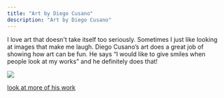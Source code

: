 ```yaml
---
title: "Art by Diego Cusano"
description: "Art by Diego Cusano"
---
```

I love art that doesn't take itself too seriously. Sometimes I just like looking at images that make me laugh. Diego Cusano’s art does a great job of showing how art can be fun. He says “I would like to give smiles when people look at my works”  and he definitely does that!          

<img src="/Blog/img/food.png" class="pic">

<a class="moreinfo" href="https://www.diegocusano.com/"> look at more of his work</a>
